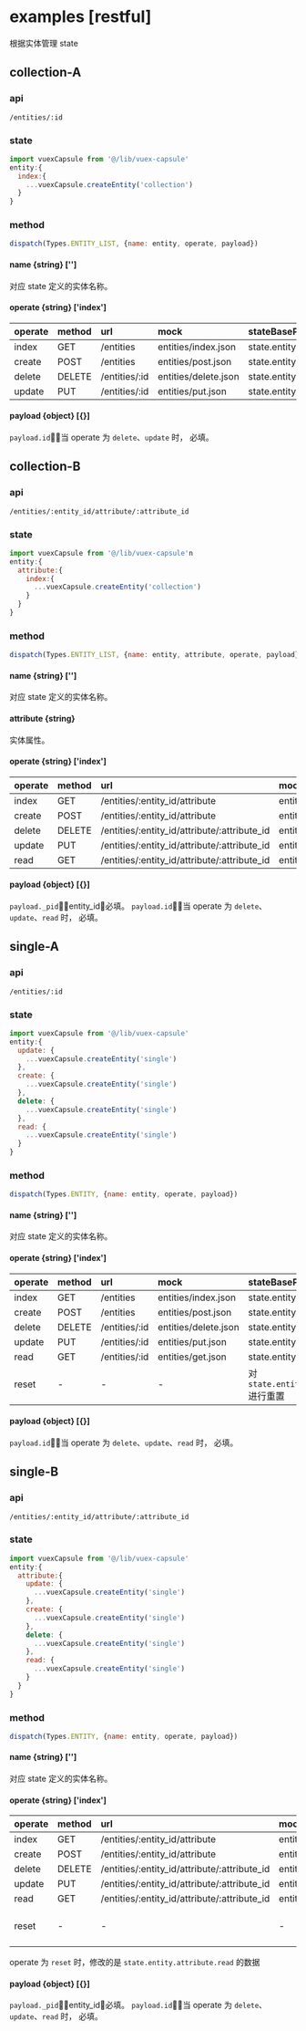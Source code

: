 # examples [restful]
根据实体管理 state
## collection-A
### api
`/entities/:id`
### state
```javascript
import vuexCapsule from '@/lib/vuex-capsule'
entity:{
  index:{
    ...vuexCapsule.createEntity('collection')
  }
}
```
### method
```javascript
dispatch(Types.ENTITY_LIST, {name: entity, operate, payload})
```
#### name {string} ['']
对应 state 定义的实体名称。

#### operate {string} ['index']
|operate|method|url|mock|stateBasePath|
|:--|:--|:--|:--|:--|
|index|GET|/entities|entities/index.json|state.entity.index|
|create|POST|/entities|entities/post.json|state.entity.index|
|delete|DELETE|/entities/:id|entities/delete.json|state.entity.index|
|update|PUT|/entities/:id|entities/put.json|state.entity.index|


#### payload {object} [{}]
`payload.id`：当 operate 为 `delete`、`update` 时， 必填。


## collection-B
### api
`/entities/:entity_id/attribute/:attribute_id`
### state
```javascript
import vuexCapsule from '@/lib/vuex-capsule'n
entity:{
  attribute:{
    index:{
      ...vuexCapsule.createEntity('collection')
    }
  }
}
```
### method
```javascript
dispatch(Types.ENTITY_LIST, {name: entity, attribute, operate, payload})
```
#### name {string} ['']
对应 state 定义的实体名称。

#### attribute {string}
实体属性。

#### operate {string} ['index']
|operate|method|url|mock|stateBasePath|
|:--|:--|:--|:--|:--|
|index|GET|/entities/:entity_id/attribute|entities/attribute/index.json|state.attribute.entity.index|
|create|POST|/entities/:entity_id/attribute|entities/attribute/post.json|state.attribute.entity.index|
|delete|DELETE|/entities/:entity_id/attribute/:attribute_id|entities/attribute/delete.json|state.attribute.entity.index|
|update|PUT|/entities/:entity_id/attribute/:attribute_id|entities/attribute/put.json|state.attribute.entity.index|
|read|GET|/entities/:entity_id/attribute/:attribute_id|entities/attribute/put.json|state.attribute.entity.index|


#### payload {object} [{}]
`payload._pid`：entity_id，必填。
`payload.id`：当 operate 为 `delete`、`update`、`read` 时， 必填。

## single-A
### api
`/entities/:id`
### state
```javascript
import vuexCapsule from '@/lib/vuex-capsule'
entity:{
  update: {
    ...vuexCapsule.createEntity('single')
  },
  create: {
    ...vuexCapsule.createEntity('single')
  },
  delete: {
    ...vuexCapsule.createEntity('single')
  },
  read: {
    ...vuexCapsule.createEntity('single')
  }
}
```
### method
```javascript
dispatch(Types.ENTITY, {name: entity, operate, payload})
```
#### name {string} ['']
对应 state 定义的实体名称。

#### operate {string} ['index']
|operate|method|url|mock|stateBasePath|
|:--|:--|:--|:--|:--|
|index|GET|/entities|entities/index.json|state.entity.index|
|create|POST|/entities|entities/post.json|state.entity.create|
|delete|DELETE|/entities/:id|entities/delete.json|state.entity.delete|
|update|PUT|/entities/:id|entities/put.json|state.entity.update|
|read|GET|/entities/:id|entities/get.json|state.entity.read|
|reset|-|-|-|对 `state.entity.read.data` 进行重置|

#### payload {object} [{}]
`payload.id`：当 operate 为 `delete`、`update`、`read` 时， 必填。

## single-B
### api
`/entities/:entity_id/attribute/:attribute_id`
### state
```javascript
import vuexCapsule from '@/lib/vuex-capsule'
entity:{
  attribute:{
    update: {
      ...vuexCapsule.createEntity('single')
    },
    create: {
      ...vuexCapsule.createEntity('single')
    },
    delete: {
      ...vuexCapsule.createEntity('single')
    },
    read: {
      ...vuexCapsule.createEntity('single')
    }
  }
}
```
### method
```javascript
dispatch(Types.ENTITY, {name: entity, operate, payload})
```
#### name {string} ['']
对应 state 定义的实体名称。

#### operate {string} ['index']
|operate|method|url|mock|stateBasePath|
|:--|:--|:--|:--|:--|
|index|GET|/entities/:entity_id/attribute|entities/attribute/index.json|state.entity.attribute.index|
|create|POST|/entities/:entity_id/attribute|entities/attribute/post.json|state.entity.attribute.create|
|delete|DELETE|/entities/:entity_id/attribute/:attribute_id|entities/attribute/delete.json|state.entity.attribute.delete|
|update|PUT|/entities/:entity_id/attribute/:attribute_id|entities/attribute/put.json|state.entity.attribute.update|
|read|GET|/entities/:entity_id/attribute/:attribute_id|entities/attribute/put.json|state.entity.attribute.read|
|reset|-|-|-|对 `state.entity.attribute.read.data` 进行重置 |
operate 为 `reset` 时，修改的是 `state.entity.attribute.read` 的数据
#### payload {object} [{}]
`payload._pid`：entity_id，必填。
`payload.id`：当 operate 为 `delete`、`update`、`read` 时， 必填。

